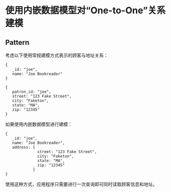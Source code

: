 # 使用内嵌数据模型对“One-to-One”关系建模

## Pattern

考虑以下使用常规建模方式表示的顾客与地址关系：

```
{
   _id: "joe",
   name: "Joe Bookreader"
}

{
   patron_id: "joe",
   street: "123 Fake Street",
   city: "Faketon",
   state: "MA",
   zip: "12345"
}
```

如果使用内嵌数据模型进行建模：

```
{
   _id: "joe",
   name: "Joe Bookreader",
   address: {
              street: "123 Fake Street",
              city: "Faketon",
              state: "MA",
              zip: "12345"
            }
}
```

使用这种方式，应用程序只需要进行一次查询即可同时读取顾客信息和地址。